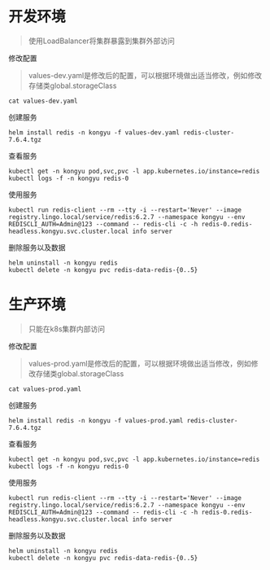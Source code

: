 # 开发环境

> 使用LoadBalancer将集群暴露到集群外部访问

修改配置

> values-dev.yaml是修改后的配置，可以根据环境做出适当修改，例如修改存储类global.storageClass

```
cat values-dev.yaml
```

创建服务

```
helm install redis -n kongyu -f values-dev.yaml redis-cluster-7.6.4.tgz
```

查看服务

```
kubectl get -n kongyu pod,svc,pvc -l app.kubernetes.io/instance=redis
kubectl logs -f -n kongyu redis-0
```

使用服务

```
kubectl run redis-client --rm --tty -i --restart='Never' --image  registry.lingo.local/service/redis:6.2.7 --namespace kongyu --env REDISCLI_AUTH=Admin@123 --command -- redis-cli -c -h redis-0.redis-headless.kongyu.svc.cluster.local info server
```

删除服务以及数据

```
helm uninstall -n kongyu redis
kubectl delete -n kongyu pvc redis-data-redis-{0..5}
```



# 生产环境

> 只能在k8s集群内部访问

修改配置

> values-prod.yaml是修改后的配置，可以根据环境做出适当修改，例如修改存储类global.storageClass

```
cat values-prod.yaml
```

创建服务

```
helm install redis -n kongyu -f values-prod.yaml redis-cluster-7.6.4.tgz
```

查看服务

```
kubectl get -n kongyu pod,svc,pvc -l app.kubernetes.io/instance=redis
kubectl logs -f -n kongyu redis-0
```

使用服务

```
kubectl run redis-client --rm --tty -i --restart='Never' --image  registry.lingo.local/service/redis:6.2.7 --namespace kongyu --env REDISCLI_AUTH=Admin@123 --command -- redis-cli -c -h redis-0.redis-headless.kongyu.svc.cluster.local info server
```

删除服务以及数据

```
helm uninstall -n kongyu redis
kubectl delete -n kongyu pvc redis-data-redis-{0..5}
```

